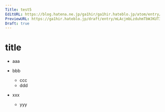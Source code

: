 ```yaml
---
Title: test5
EditURL: https://blog.hatena.ne.jp/ga1hir/ga1hir.hateblo.jp/atom/entry/6802418398312415411
PreviewURL: https://ga1hir.hateblo.jp/draft/entry/mLAcjmbLzduhmTbWJKUT3N-K3D4
Draft: true
---
```


# title

- aaa
- bbb
  - ccc
  - ddd
 
- xxx
  - yyy

